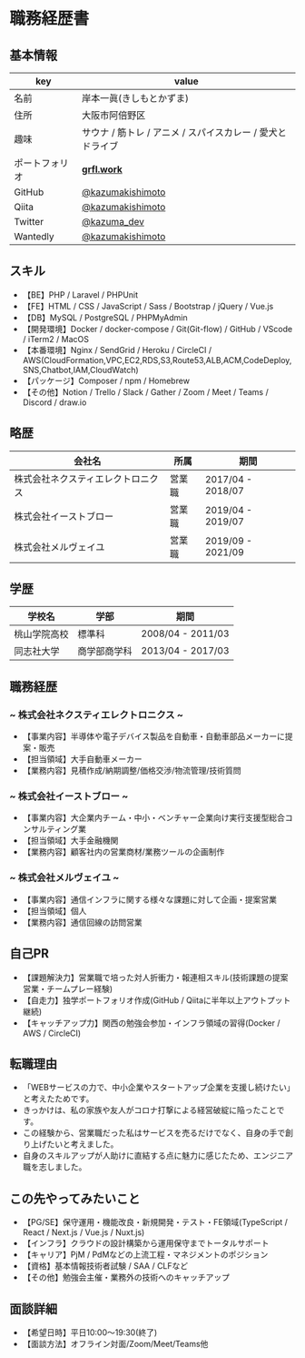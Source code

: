 # **職務経歴書**
## **基本情報**
|key|value|
|---|-----|
|名前|岸本一眞(きしもとかずま)|
|住所|大阪市阿倍野区|
|趣味|サウナ / 筋トレ / アニメ / スパイスカレー / 愛犬とドライブ|
|ポートフォリオ|[**grfl.work**](https://grfl.work)|
|GitHub|[@kazumakishimoto](https://github.com/kazumakishimoto)|
|Qiita|[@kazumakishimoto](https://qiita.com/kazumakishimoto)|
|Twitter|[@kazuma_dev](https://twitter.com/kazuma_dev)|
|Wantedly|[@kazumakishimoto](https://www.wantedly.com/id/kazumakishimoto)|


## **スキル**
- 【BE】PHP / Laravel / PHPUnit
- 【FE】HTML / CSS / JavaScript / Sass / Bootstrap / jQuery / Vue.js
- 【DB】MySQL / PostgreSQL / PHPMyAdmin
- 【開発環境】Docker / docker-compose / Git(Git-flow) / GitHub / VScode / iTerm2 / MacOS
- 【本番環境】Nginx / SendGrid / Heroku / CircleCI / AWS(CloudFormation,VPC,EC2,RDS,S3,Route53,ALB,ACM,CodeDeploy,SNS,Chatbot,IAM,CloudWatch)
- 【パッケージ】Composer / npm / Homebrew
- 【その他】Notion / Trello / Slack / Gather / Zoom / Meet / Teams / Discord / draw.io

## **略歴**
|会社名|所属|期間|
|---|-----|-----|
|株式会社ネクスティエレクトロニクス|営業職|2017/04 - 2018/07|
|株式会社イーストブロー|営業職|2019/04 - 2019/07|
|株式会社メルヴェイユ|営業職|2019/09 - 2021/09|

## **学歴**
|学校名|学部|期間|
|---|-----|-----|
|桃山学院高校|標準科|2008/04 - 2011/03|
|同志社大学|商学部商学科|2013/04 - 2017/03|

<div style="page-break-before:always"></div>

## **職務経歴**
### **~ 株式会社ネクスティエレクトロニクス ~**
- 【事業内容】半導体や電子デバイス製品を自動車・自動車部品メーカーに提案・販売
- 【担当領域】大手自動車メーカー
- 【業務内容】見積作成/納期調整/価格交渉/物流管理/技術質問

### **~ 株式会社イーストブロー ~**
- 【事業内容】大企業内チーム・中小・ベンチャー企業向け実行支援型総合コンサルティング業
- 【担当領域】大手金融機関
- 【業務内容】顧客社内の営業商材/業務ツールの企画制作

### **~ 株式会社メルヴェイユ ~**
- 【事業内容】通信インフラに関する様々な課題に対して企画・提案営業
- 【担当領域】個人
- 【業務内容】通信回線の訪問営業

## **自己PR**
- 【課題解決力】営業職で培った対人折衝力・報連相スキル(技術課題の提案営業・チームプレー経験)
- 【自走力】独学ポートフォリオ作成(GitHub / Qiitaに半年以上アウトプット継続)
- 【キャッチアップ力】関西の勉強会参加・インフラ領域の習得(Docker / AWS / CircleCI)

## **転職理由**
- 「WEBサービスの力で、中小企業やスタートアップ企業を支援し続けたい」と考えたためです。
- きっかけは、私の家族や友人がコロナ打撃による経営破綻に陥ったことです。
- この経験から、営業職だった私はサービスを売るだけでなく、自身の手で創り上げたいと考えました。
- 自身のスキルアップが人助けに直結する点に魅力に感じたため、エンジニア職を志しました。

## **この先やってみたいこと**
- 【PG/SE】保守運用・機能改良・新規開発・テスト・FE領域(TypeScript / React / Next.js / Vue.js / Nuxt.js)
- 【インフラ】クラウドの設計構築から運用保守までトータルサポート
- 【キャリア】PjM / PdMなどの上流工程・マネジメントのポジション
- 【資格】基本情報技術者試験 / SAA / CLFなど
- 【その他】勉強会主催・業務外の技術へのキャッチアップ

## **面談詳細**
- 【希望日時】平日10:00～19:30(終了)
- 【面談方法】オフライン対面/Zoom/Meet/Teams他
